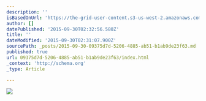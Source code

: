 ```yaml
---
description: ''
isBasedOnUrl: 'https://the-grid-user-content.s3-us-west-2.amazonaws.com/9db27ea2-27d5-40d6-80d4-27bb15277f59.jpg'
author: []
datePublished: '2015-09-30T02:32:56.580Z'
title: ''
dateModified: '2015-09-30T02:31:07.900Z'
sourcePath: _posts/2015-09-30-09375d7d-5206-4885-ab51-b1ab9de23f63.md
published: true
url: 09375d7d-5206-4885-ab51-b1ab9de23f63/index.html
_context: 'http://schema.org'
_type: Article

---
```

![](https://the-grid-user-content.s3-us-west-2.amazonaws.com/9db27ea2-27d5-40d6-80d4-27bb15277f59.jpg)